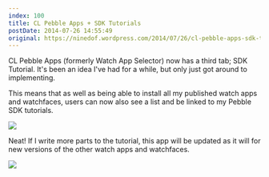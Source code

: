 ```yaml
---
index: 100
title: CL Pebble Apps + SDK Tutorials
postDate: 2014-07-26 14:55:49
original: https://ninedof.wordpress.com/2014/07/26/cl-pebble-apps-sdk-tutorials/
---
```


CL Pebble Apps (formerly Watch App Selector) now has a third tab; SDK Tutorial. It's been an idea I've had for a while, but only just got around to implementing.

This means that as well as being able to install all my published watch apps and watchfaces, users can now also see a list and be linked to my Pebble SDK tutorials.

![](http://ninedof.files.wordpress.com/2014/07/screenshot_2014-07-26-15-10-48.png?w=168)

Neat! If I write more parts to the tutorial, this app will be updated as it will for new versions of the other watch apps and watchfaces.

![](https://developer.android.com/images/brand/en_generic_rgb_wo_60.png)

